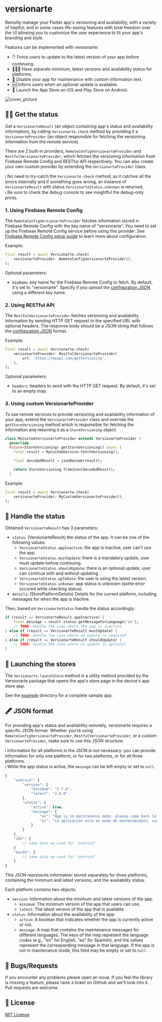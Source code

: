 # versionarte

Remotly manage your Flutter app's versioning and availability, with a variety of heplful, and in some cases life-saving features with total freedom over the UI allowing you to customize the user experience to fit your app's branding and style.

Features can be implemented with versionarte:
- ✋ Force users to update to the latest version of your app before continuing.
- 💆🏻‍♂️ Have separate minimum, latest versions and availability status for platforms.
- 🚧 Disable your app for maintenance with custom information text.
- 🆕 Inform users when an optional update is available.
- 🔗 Launch the App Store on iOS and Play Store on Android.

<img src="https://raw.githubusercontent.com/kamranbekirovyz/versionarte/main/assets/cover.png" alt="cover_picture" />

## 👨‍🔬 Get the status

Get a `VersionarteResult` (an object containing app's status and availability information), by calling `Versionarte.check` method by providing it a `VersionarteProvider` (an object responsible for fetching the versioning information from the remote service). 

There are 2 built-in providers, `RemoteConfigVersionarteProvider` and `RestfulVersionarteProvider`, which fetches the versioning information from Firebase Remote Config and RESTful API respectively. You can also create your own custom provider by extending the `VersionarteProvider` class.

ℹ️ No need to try-catch the `Versionarte.check` method, as it catches all the errors internally and if something goes wrong, an instance of `VersionarteResult` with status `VersionarteStatus.unknown` is returned.  
ℹ️ Be sure to check the debug console to see insightful the debug-only prints.

### 1. Using Firebase Remote Config

The `RemoteConfigVersionarteProvider` fetches information stored in Firebase Remote Config with the key name of "versionarte". You need to set up the Firebase Remote Config service before using this provider. See [Firebase Remote Config setup guide](#🚜-firebase-remote-config-setup-guide) to learn more about configuration.

Example:

```dart
final result = await Versionarte.check(
    versionarteProvider: RemoteConfigVersionarteProvider(),
);
```

Optional parameters:
- `keyName`: key name for the Firebase Remote Config to fetch. By default, it's set to "versionarte". Specify if you upload the [configuration JSON](#-json-format) using a different key name.

### 2. Using RESTful API

The `RestfulVersionarteProvider` fetches versioning and availability information by sending HTTP GET request to the specified URL with optional headers. The response body should be a JSON string that follows the [configuration JSON](#-json-format) format.

Example:

```dart
final result = await Versionarte.check(
    versionarteProvider: RestfulVersionarteProvider(
        url: 'https://myapi.com/getVersioning',
    ),
);
```

Optional parameters:
- `headers`: headers to send with the HTTP GET request. By default, it's set to an empty map.

### 3. Using custom VersionarteProvider

To use remote services to provide versioning and availability information of your app, extend the `VersionarteProvider` class and override the `getStoreVersioning` method which is responsible for fetching the information and returning it as a `StoreVersioning` object.

```dart
class MyCustomVersionarteProvider extends VersionarteProvider {
  @override
  Future<StoreVersioning> getStoreVersioning() async {
    final result = MyCustomService.fetchVersioning();

    final decodedResult = jsonDecode(result);

    return StoreVersioning.fromJson(decodedResult);
  }
```
    
Example:
```dart
final result = await Versionarte.check(
    versionarteProvider: MyCustomVersionarteProvider(),
);
```

## 🙌 Handle the status

Obtained `VersionarteResult` has 3 parameters:

- `status`: (VersionarteResult) the status of the app. It can be one of the following values:
    - `VersionarteStatus.appInactive`: the app is inactive, user can't use the app.
    - `VersionarteStatus.mustUpdate`:  there is a mandatory update, user must update before continuing.
    - `VersionarteStatus.shouldUpdate`: there is an optional update, user can continue with and without updating.
    - `VersionarteStatus.upToDate`: the user is using the latest version.
    - `VersionarteStatus.unknown`: app status is unknown (some error occured while checking status).
- `details`: (StorePlatformDetails) Details for the current platform, including messages for when the app is inactive. 

Then, based on `VersionarteStatus` handle the status accordingly:

```dart
if (result == VersionarteResult.appInactive) {
    final message = result.status.getMessageForLanguage('en');
    // TODO: Handle the case where the app is inactive
} else if (result == VersionarteResult.mustUpdate) {
    // TODO: Handle the case where an update is required
} else if (result == VersionarteResult.shouldUpdate) {
    // TODO: Handle the case where an update is optional
} 
```

## 🔗 Launching the stores

The `Versionarte.launchStore` method is a utility method provided by the Versionarte package that opens the app's store page in the device's app store app.

See the <a href="https://github.com/kamranbekirovyz/versionarte/tree/main/example">example</a> directory for a complete sample app.

## 🖋️ JSON format

For providing app's status and availability remotely, versionarte requires a specific JSON format. Whether you're using `RemoteConfigVersionarteProvider`, `RestfulVersionarteProvider`, or a custom `VersionarteProvider`, make sure to use this JSON structure.

ℹ️ Information for all platforms in the JSON is not necessary: you can provide information for only one platform, or for two platforms, or for all three platforms.   
ℹ️ While the app status is active, the `message` can be left empty or set to `null`.

```js
{
    "android": {
        "version": {
            "minimum": "2.7.0",
            "latest": "2.8.0"
        },
        "status": {
            "active": true,
            "message": {
                "en": "App is in maintanence mode, please come back later.",
                "es": "La aplicación está en modo de mantenimiento, vuelva más tarde."
            }
        }
    },
    "iOS": {
        // same data we used for "android"
    }
    "macOS": {
        // same data we used for "android"
    }
}
```

This JSON represents information stored separately for three platforms, containing the minimum and latest versions, and the availability status.

Each platform contains two objects:

- `version`: Information about the minimum and latest versions of the app:
    - `minimum`: The minimum version of the app that users can use. 
    - `latest`: The latest version of the app that is available. 
- `status`: Information about the availability of the app:
    - `active`: A boolean that indicates whether the app is currently active or not.
    - `message`: A map that contains the maintenance messages for different languages. The keys of the map represent the language codes (e.g., "en" for English, "es" for Spanish), and the values represent the corresponding message in that language. If the app is not in maintenance mode, this field may be empty or set to `null`.

## 🐞 Bugs/Requests

If you encounter any problems please open an issue. If you feel the library is missing a feature, please raise a ticket on GitHub and we'll look into it. Pull requests are welcome.

## 📃 License

<a href="https://github.com/kamranbekirovyz/versionarte/blob/main/LICENSE">MIT License</a>